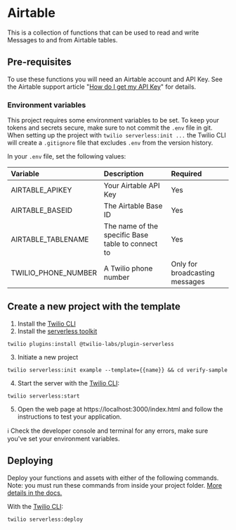# Airtable

This is a collection of functions that can be used to read and write Messages to and from Airtable tables.

## Pre-requisites

To use these functions you will need an Airtable account and API Key.  See the Airtable support article "[How do I get my API Key](https://support.airtable.com/hc/en-us/articles/219046777-How-do-I-get-my-API-key-)" for details.

### Environment variables

This project requires some environment variables to be set. To keep your tokens and secrets secure, make sure to not commit the `.env` file in git. When setting up the project with `twilio serverless:init ...` the Twilio CLI will create a `.gitignore` file that excludes `.env` from the version history.

In your `.env` file, set the following values:

| Variable | Description | Required |
| :------- | :---------- | :------- |
| AIRTABLE_APIKEY | Your Airtable API Key | Yes |
| AIRTABLE_BASEID | The Airtable Base ID | Yes |
| AIRTABLE_TABLENAME | The name of the specific Base table to connect to | Yes |
| TWILIO_PHONE_NUMBER | A Twilio phone number | Only for broadcasting messages |

## Create a new project with the template

1. Install the [Twilio CLI](https://www.twilio.com/docs/twilio-cli/quickstart#install-twilio-cli)
2. Install the [serverless toolkit](https://www.twilio.com/docs/labs/serverless-toolkit/getting-started)

```shell
twilio plugins:install @twilio-labs/plugin-serverless
```

3. Initiate a new project

```
twilio serverless:init example --template={{name}} && cd verify-sample
```

4. Start the server with the [Twilio CLI](https://www.twilio.com/docs/twilio-cli/quickstart):

```
twilio serverless:start
```

5. Open the web page at https://localhost:3000/index.html and follow the instructions to test your application.

ℹ️ Check the developer console and terminal for any errors, make sure you've set your environment variables.

## Deploying

Deploy your functions and assets with either of the following commands. Note: you must run these commands from inside your project folder. [More details in the docs.](https://www.twilio.com/docs/labs/serverless-toolkit)

With the [Twilio CLI](https://www.twilio.com/docs/twilio-cli/quickstart):

```
twilio serverless:deploy
```
